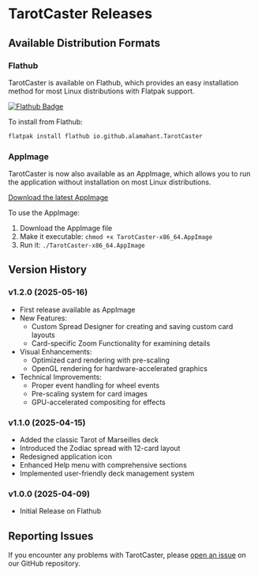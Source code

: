 # TarotCaster Releases

## Available Distribution Formats

### Flathub
TarotCaster is available on Flathub, which provides an easy installation method for most Linux distributions with Flatpak support.

[![Flathub Badge](https://flathub.org/assets/badges/flathub-badge-en.png)](https://flathub.org/apps/io.github.alamahant.TarotCaster)

To install from Flathub:
```bash
flatpak install flathub io.github.alamahant.TarotCaster
```

### AppImage
TarotCaster is now also available as an AppImage, which allows you to run the application without installation on most Linux distributions.

[Download the latest AppImage](https://github.com/alamahant/TarotCaster/releases/latest)

To use the AppImage:
1. Download the AppImage file
2. Make it executable: `chmod +x TarotCaster-x86_64.AppImage`
3. Run it: `./TarotCaster-x86_64.AppImage`

## Version History

### v1.2.0 (2025-05-16)
- First release available as AppImage
- New Features:
  - Custom Spread Designer for creating and saving custom card layouts
  - Card-specific Zoom Functionality for examining details
- Visual Enhancements:
  - Optimized card rendering with pre-scaling
  - OpenGL rendering for hardware-accelerated graphics
- Technical Improvements:
  - Proper event handling for wheel events
  - Pre-scaling system for card images
  - GPU-accelerated compositing for effects

### v1.1.0 (2025-04-15)
- Added the classic Tarot of Marseilles deck
- Introduced the Zodiac spread with 12-card layout
- Redesigned application icon
- Enhanced Help menu with comprehensive sections
- Implemented user-friendly deck management system

### v1.0.0 (2025-04-09)
- Initial Release on Flathub

## Reporting Issues

If you encounter any problems with TarotCaster, please [open an issue](https://github.com/alamahant/TarotCaster/issues) on our GitHub repository.

